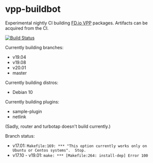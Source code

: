 # vpp-buildbot

Experimental nightly CI building [FD.io VPP](https://fd.io/) packages. Artifacts can be acquired from the CI.

[![Build Status](https://dev.azure.com/nekomimiswitch/General/_apis/build/status/vpp-buildbot?branchName=master)](https://dev.azure.com/nekomimiswitch/General/_build/latest?definitionId=87&branchName=master)

Currently building branches:

* v19.04
* v19.08
* v20.01
* master

Currently building distros:

* Debian 10

Currently building plugins:

* sample-plugin
* netlink

(Sadly, router and turbotap doesn't build currently.)

Branch status:

* v17.01: `Makefile:169: *** "This option currently works only on Ubuntu or Centos systems".  Stop.`
* v17.10 - v19.01: `make: *** [Makefile:264: install-dep] Error 100`